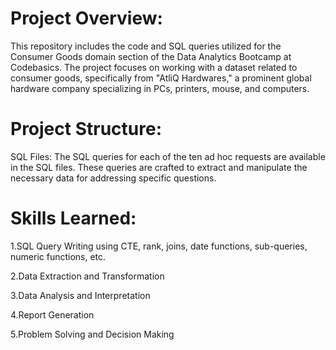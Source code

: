 # Project Overview:

This repository includes the code and SQL queries utilized for the Consumer Goods domain section of the Data Analytics Bootcamp at Codebasics. The project focuses on working with a dataset related to consumer goods, specifically from "AtliQ Hardwares," a prominent global hardware company specializing in PCs, printers, mouse, and computers.



# Project Structure:
SQL Files: The SQL queries for each of the ten ad hoc requests are available in the SQL files. 
These queries are crafted to extract and manipulate the necessary data for addressing specific questions.




# Skills Learned:

1.SQL Query Writing using CTE, rank, joins, date functions, sub-queries, numeric functions, etc.

2.Data Extraction and Transformation

3.Data Analysis and Interpretation

4.Report Generation

5.Problem Solving and Decision Making

